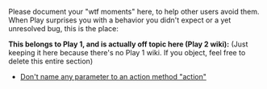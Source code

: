 Please document your "wtf moments" here, to help other users avoid them.
When Play surprises you with a behavior you didn't expect or a yet unresolved bug, this is the place:



**This belongs to Play 1, and is actually off topic here (Play 2 wiki):**
(Just keeping it here because there's no Play 1 wiki. If you object, feel free to delete this entire section)

 - [Don't name any parameter to an action method "action"](https://play.lighthouseapp.com/projects/57987-play-framework/tickets/1381-enums-are-not-parsed-correctly-are-null-at-action-methods)